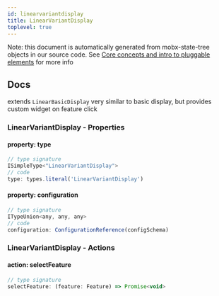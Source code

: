 ```yaml
---
id: linearvariantdisplay
title: LinearVariantDisplay
toplevel: true
---
```


Note: this document is automatically generated from mobx-state-tree objects in
our source code. See
[Core concepts and intro to pluggable elements](/docs/developer_guide/) for more
info

## Docs

extends `LinearBasicDisplay` very similar to basic display, but provides custom
widget on feature click

### LinearVariantDisplay - Properties

#### property: type

```js
// type signature
ISimpleType<"LinearVariantDisplay">
// code
type: types.literal('LinearVariantDisplay')
```

#### property: configuration

```js
// type signature
ITypeUnion<any, any, any>
// code
configuration: ConfigurationReference(configSchema)
```

### LinearVariantDisplay - Actions

#### action: selectFeature

```js
// type signature
selectFeature: (feature: Feature) => Promise<void>
```
